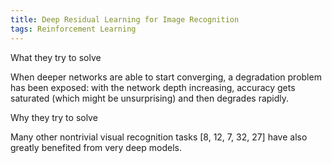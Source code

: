 ```yaml
---
title: Deep Residual Learning for Image Recognition
tags: Reinforcement Learning
---
```


What they try to solve

When deeper networks are able to start converging, a degradation problem has been exposed: with the network depth increasing, accuracy gets saturated (which might be unsurprising) and then degrades rapidly. 

Why they try to solve

Many other nontrivial visual recognition tasks [8, 12, 7, 32, 27] have also greatly benefited from very deep models.
